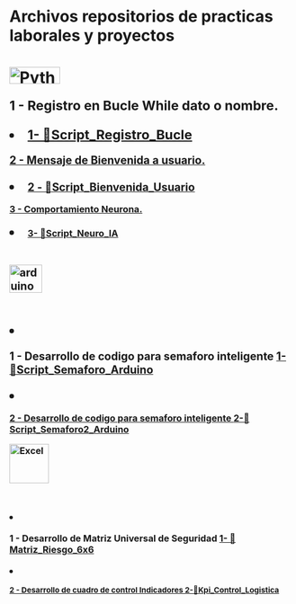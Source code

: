 # Archivos repositorios de practicas laborales y proyectos
 
<h1 align="left">
<div> <img height="30" width="90" alt="Python" src="https://img.shields.io/badge/Python%20-%2314354C.svg?logo=python&logoColor=white">
  <small><p> 1 - Registro en Bucle While dato o nombre.<li> <a href="https://github.com/user-attachments/files/18756473/Funcion_registro_Nombre.txt" target="_blank"> 1- 🎯Script_Registro_Bucle
  <small><p> 2 - Mensaje de Bienvenida a usuario.<li> <a href="https://github.com/user-attachments/files/18757492/Mensaje_bienvenida.txt" target="_blank"> 2 - 🎯Script_Bienvenida_Usuario
  <small><p> 3 - Comportamiento Neurona.<li> <a href="https://github.com/user-attachments/files/18757514/Neurona.-.IA.txt" target="_blank"> 3- 🎯Script_Neuro_IA
  </small>
  </p>
    </a>
  <br/>
  
<div><img height="50" width="58" alt="arduino logo" src="https://cdn.jsdelivr.net/gh/devicons/devicon/icons/arduino/arduino-original.svg"></li></small></p></a><br/>
  <li><small><p> 1 - Desarrollo de codigo para semaforo inteligente <a href="https://github.com/user-attachments/files/18760505/Semaforo_Con_Ultrasonido.txt" target="_blank"> 1- 🎯Script_Semaforo_Arduino 
  <li><small><p> 2 - Desarrollo de codigo para semaforo inteligente <a href="https://github.com/user-attachments/files/18760585/SemaForo_21_08_23_V2_Final.txt" target="_blank"> 2-🎯Script_Semaforo2_Arduino
<div><img height="70" width="70" alt="Excel" src="https://github.com/user-attachments/assets/961137c2-f4f4-4e08-9a27-ea5b701b28fa"></li></small></p></a><br/>
  <li><small><p> 1 - Desarrollo de Matriz Universal de Seguridad <a href="https://github.com/user-attachments/files/18761031/Riesgo_Matriz_6x6.xlsx" target="_blank"> 1- 🎯Matriz_Riesgo_6x6
  <li><small><p> 2 - Desarrollo de cuadro de control Indicadores <a href="https://github.com/user-attachments/files/18761036/KPI.Logistica.Almacen.2018.xlsx" target="_blank"> 2-🎯Kpi_Control_Logistica
